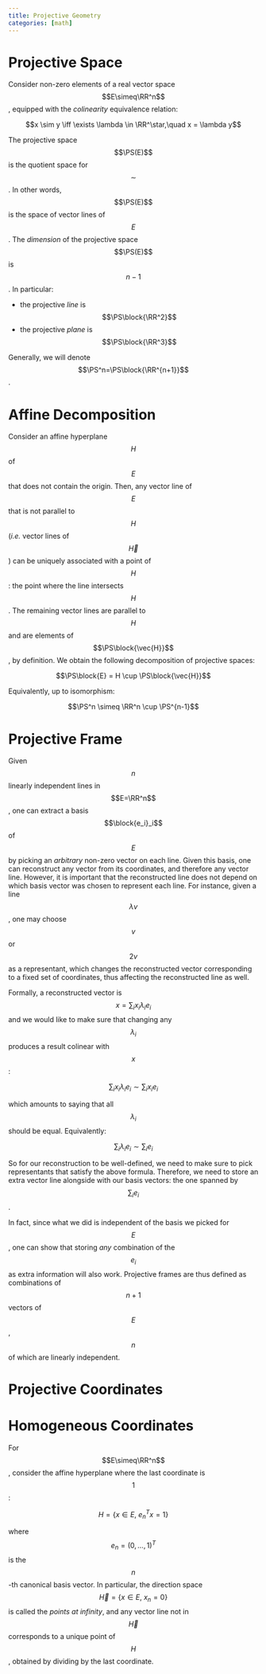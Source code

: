 ```yaml
---
title: Projective Geometry
categories: [math]
---
```


# Projective Space

Consider non-zero elements of a real vector space $$E\simeq\RR^n$$,
equipped with the *colinearity* equivalence relation:

$$x \sim y \iff \exists \lambda \in \RR^\star,\quad x = \lambda y$$

The projective space $$\PS(E)$$ is the quotient space for $$\sim$$. In
 other words, $$\PS(E)$$ is the space of vector lines of $$E$$. The
 *dimension* of the projective space $$\PS(E)$$ is $$n-1$$. In
 particular:
 
 - the projective *line* is $$\PS\block{\RR^2}$$
 - the projective *plane* is $$\PS\block{\RR^3}$$
 
Generally, we will denote  $$\PS^n=\PS\block{\RR^{n+1}}$$.

# Affine Decomposition

Consider an affine hyperplane $$H$$ of $$E$$ that does not contain the
origin. Then, any vector line of $$E$$ that is not parallel to $$H$$
(*i.e.* vector lines of $$\vec{H}$$) can be uniquely associated with a
point of $$H$$: the point where the line intersects $$H$$. The
remaining vector lines are parallel to $$H$$ and are elements of
$$\PS\block{\vec{H}}$$, by definition. We obtain the following
decomposition of projective spaces:

$$\PS\block{E} = H \cup \PS\block{\vec{H}}$$

Equivalently, up to isomorphism:

$$\PS^n \simeq \RR^n \cup \PS^{n-1}$$


# Projective Frame

Given $$n$$ linearly independent lines in $$E=\RR^n$$, one can extract
a basis $$\block{e_i}_i$$ of $$E$$ by picking an *arbitrary* non-zero
vector on each line. Given this basis, one can reconstruct any vector
from its coordinates, and therefore any vector line. However, it is
important that the reconstructed line does not depend on which basis
vector was chosen to represent each line. For instance, given a line
$$\lambda v$$, one may choose $$v$$ or $$2v$$ as a representant, which
changes the reconstructed vector corresponding to a fixed set of
coordinates, thus affecting the reconstructed line as well.

Formally, a reconstructed vector is $$x = \sum_i x_i \lambda_i e_i$$
and we would like to make sure that changing any $$\lambda_i$$
produces a result colinear with $$x$$:

$$\sum_i x_i \lambda_i e_i \sim \sum_i x_i e_i$$

which amounts to saying that all $$\lambda_i$$ should be
equal. Equivalently:

$$\sum_i \lambda_i e_i \sim \sum_i e_i$$

So for our reconstruction to be well-defined, we need to make sure to
pick representants that satisfy the above formula. Therefore, we need
to store an extra vector line alongside with our basis vectors: the
one spanned by $$\sum_i e_i$$.

In fact, since what we did is independent of the basis we picked for
$$E$$, one can show that storing *any* combination of the $$e_i$$ as
extra information will also work. Projective frames are thus defined
as combinations of $$n+1$$ vectors of $$E$$, $$n$$ of which are
linearly independent.

# Projective Coordinates


# Homogeneous Coordinates

For $$E\simeq\RR^n$$, consider the affine hyperplane where the last
coordinate is $$1$$:

$$H=\{x \in E, \ e_n^Tx = 1\}$$

where $$e_n = (0, \dots, 1)^T$$ is the $$n$$-th canonical basis
vector. In particular, the direction space $$\vec{H} = \{x\in E,\ x_n
= 0\}$$ is called the *points at infinity*, and any vector line not in
$$\vec{H}$$ corresponds to a unique point of $$H$$, obtained by
dividing by the last coordinate.



